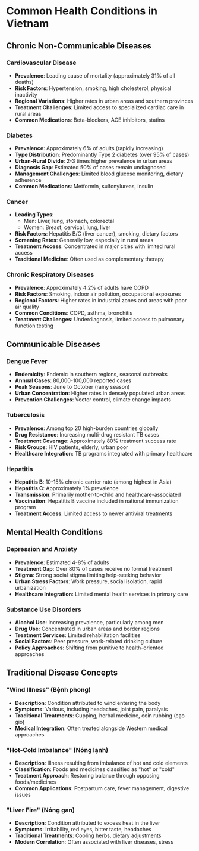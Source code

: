 # Common Health Conditions in Vietnam

## Chronic Non-Communicable Diseases

### Cardiovascular Disease

- **Prevalence**: Leading cause of mortality (approximately 31% of all deaths)
- **Risk Factors**: Hypertension, smoking, high cholesterol, physical inactivity
- **Regional Variations**: Higher rates in urban areas and southern provinces
- **Treatment Challenges**: Limited access to specialized cardiac care in rural areas
- **Common Medications**: Beta-blockers, ACE inhibitors, statins

### Diabetes

- **Prevalence**: Approximately 6% of adults (rapidly increasing)
- **Type Distribution**: Predominantly Type 2 diabetes (over 95% of cases)
- **Urban-Rural Divide**: 2-3 times higher prevalence in urban areas
- **Diagnosis Gap**: Estimated 50% of cases remain undiagnosed
- **Management Challenges**: Limited blood glucose monitoring, dietary adherence
- **Common Medications**: Metformin, sulfonylureas, insulin

### Cancer

- **Leading Types**:
  - Men: Liver, lung, stomach, colorectal
  - Women: Breast, cervical, lung, liver
- **Risk Factors**: Hepatitis B/C (liver cancer), smoking, dietary factors
- **Screening Rates**: Generally low, especially in rural areas
- **Treatment Access**: Concentrated in major cities with limited rural access
- **Traditional Medicine**: Often used as complementary therapy

### Chronic Respiratory Diseases

- **Prevalence**: Approximately 4.2% of adults have COPD
- **Risk Factors**: Smoking, indoor air pollution, occupational exposures
- **Regional Factors**: Higher rates in industrial zones and areas with poor air quality
- **Common Conditions**: COPD, asthma, bronchitis
- **Treatment Challenges**: Underdiagnosis, limited access to pulmonary function testing

## Communicable Diseases

### Dengue Fever

- **Endemicity**: Endemic in southern regions, seasonal outbreaks
- **Annual Cases**: 80,000-100,000 reported cases
- **Peak Seasons**: June to October (rainy season)
- **Urban Concentration**: Higher rates in densely populated urban areas
- **Prevention Challenges**: Vector control, climate change impacts

### Tuberculosis

- **Prevalence**: Among top 20 high-burden countries globally
- **Drug Resistance**: Increasing multi-drug resistant TB cases
- **Treatment Coverage**: Approximately 80% treatment success rate
- **Risk Groups**: HIV patients, elderly, urban poor
- **Healthcare Integration**: TB programs integrated with primary healthcare

### Hepatitis

- **Hepatitis B**: 10-15% chronic carrier rate (among highest in Asia)
- **Hepatitis C**: Approximately 1% prevalence
- **Transmission**: Primarily mother-to-child and healthcare-associated
- **Vaccination**: Hepatitis B vaccine included in national immunization program
- **Treatment Access**: Limited access to newer antiviral treatments

## Mental Health Conditions

### Depression and Anxiety

- **Prevalence**: Estimated 4-8% of adults
- **Treatment Gap**: Over 80% of cases receive no formal treatment
- **Stigma**: Strong social stigma limiting help-seeking behavior
- **Urban Stress Factors**: Work pressure, social isolation, rapid urbanization
- **Healthcare Integration**: Limited mental health services in primary care

### Substance Use Disorders

- **Alcohol Use**: Increasing prevalence, particularly among men
- **Drug Use**: Concentrated in urban areas and border regions
- **Treatment Services**: Limited rehabilitation facilities
- **Social Factors**: Peer pressure, work-related drinking culture
- **Policy Approaches**: Shifting from punitive to health-oriented approaches

## Traditional Disease Concepts

### "Wind Illness" (Bệnh phong)

- **Description**: Condition attributed to wind entering the body
- **Symptoms**: Various, including headaches, joint pain, paralysis
- **Traditional Treatments**: Cupping, herbal medicine, coin rubbing (cạo gió)
- **Medical Integration**: Often treated alongside Western medical approaches

### "Hot-Cold Imbalance" (Nóng lạnh)

- **Description**: Illness resulting from imbalance of hot and cold elements
- **Classification**: Foods and medicines classified as "hot" or "cold"
- **Treatment Approach**: Restoring balance through opposing foods/medicines
- **Common Applications**: Postpartum care, fever management, digestive issues

### "Liver Fire" (Nóng gan)

- **Description**: Condition attributed to excess heat in the liver
- **Symptoms**: Irritability, red eyes, bitter taste, headaches
- **Traditional Treatments**: Cooling herbs, dietary adjustments
- **Modern Correlation**: Often associated with liver diseases, stress
